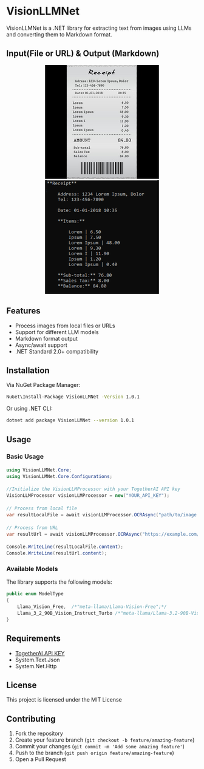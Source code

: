 # VisionLLMNet

VisionLLMNet is a .NET library for extracting text from images using LLMs and converting them to Markdown format.

## Input(File or URL) & Output (Markdown)
<p align="center">
  <img src="input.jpg" >
  <img src="_output.png" >
</p>

## Features

- Process images from local files or URLs
- Support for different LLM models
- Markdown format output
- Async/await support
- .NET Standard 2.0+ compatibility

## Installation

Via NuGet Package Manager:

```bash
NuGet\Install-Package VisionLLMNet -Version 1.0.1
```

Or using .NET CLI:

```bash
dotnet add package VisionLLMNet --version 1.0.1
```

## Usage

### Basic Usage

```csharp
using VisionLLMNet.Core;
using VisionLLMNet.Core.Configurations;

//Initialize the VisionLLMProcessor with your TogetherAI API key
VisionLLMProcessor visionLLMProcessor = new("YOUR_API_KEY");

// Process from local file
var resultLocalFile = await visionLLMProcessor.OCRAsync("path/to/image.jpg", ModelType.Llama_Vision_Free);

// Process from URL
var resultUrl = await visionLLMProcessor.OCRAsync("https://example.com/image.jpg", ModelType.Llama_Vision_Free);

Console.WriteLine(resultLocalFile.content);
Console.WriteLine(resultUrl.content);
```

### Available Models

The library supports the following models:

```csharp
public enum ModelType
{
    Llama_Vision_Free,  /*"meta-llama/Llama-Vision-Free";*/
    Llama_3_2_90B_Vision_Instruct_Turbo /*"meta-llama/Llama-3.2-90B-Vision-Instruct-Turbo";*/
}
```
## Requirements
- [TogetherAI API KEY](https://www.together.ai)
- System.Text.Json
- System.Net.Http

## License

This project is licensed under the MIT License

## Contributing

1. Fork the repository
2. Create your feature branch (`git checkout -b feature/amazing-feature`)
3. Commit your changes (`git commit -m 'Add some amazing feature'`)
4. Push to the branch (`git push origin feature/amazing-feature`)
5. Open a Pull Request
